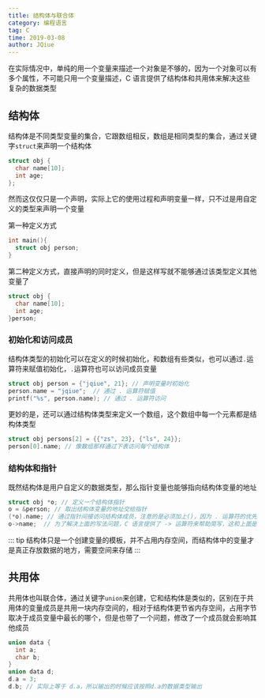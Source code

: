 ```yaml
---
title: 结构体与联合体
category: 编程语言
tag: C
time: 2019-03-08
author: JQiue
---
```


在实际情况中，单纯的用一个变量来描述一个对象是不够的，因为一个对象可以有多个属性，不可能只用一个变量描述，C 语言提供了结构体和共用体来解决这些复杂的数据类型

## 结构体

结构体是不同类型变量的集合，它跟数组相反，数组是相同类型的集合，通过关键字`struct`来声明一个结构体

```c
struct obj {
  char name[10];
  int age;
};
```

然而这仅仅只是一个声明，实际上它的使用过程和声明变量一样，只不过是用自定义的类型来声明一个变量

第一种定义方式

```c
int main(){
  struct obj person;
}
```

第二种定义方式，直接声明的同时定义，但是这样写就不能够通过该类型定义其他变量了

```c
struct obj {
  char name[10];
  int age;
}person;
```

### 初始化和访问成员

结构体类型的初始化可以在定义的时候初始化，和数组有些类似，也可以通过`.`运算符来赋值初始化，`.`运算符也可以访问成员变量

```c
struct obj person = {"jqiue", 21}; // 声明变量时初始化
person.name = "jqiue";  // 通过 . 运算符赋值
printf("%s", person.name); // 通过 . 运算符访问
```

更妙的是，还可以通过结构体类型来定义一个数组，这个数组中每一个元素都是结构体类型

```c
struct obj persons[2] = {{"zs", 23}, {"ls", 24}};
person[0].name; // 像数组那样通过下表访问每个结构体
```

### 结构体和指针

既然结构体是用户自定义的数据类型，那么指针变量也能够指向结构体变量的地址

```c
struct obj *o; // 定义一个结构体指针
o = &person; // 取出结构体变量的地址交给指针
(*o).name; // 通过指针间接访问结构体成员，注意的是必须加上()，因为 . 运算符的优先级高于 * 运算符
o->name;  // 为了解决上面的写法问题，C 语言提供了 -> 运算符来帮助简写，这和上面是等价的
```

::: tip
结构体只是一个创建变量的模板，并不占用内存空间，而结构体中的变量才是真正存放数据的地方，需要空间来存储
:::

## 共用体

共用体也叫联合体，通过关键字`union`来创建，它和结构体是类似的，区别在于共用体的变量成员是共用一块内存空间的，相对于结构体更节省内存空间，占用字节取决于成员变量中最长的哪个，但是也带了一个问题，修改了一个成员就会影响其他成员

```c
union data {
  int a;
  char b;
}
union data d;
d.a = 3;
d.b; // 实际上等于 d.a，所以输出的时候应该按照d.a的数据类型输出
```
